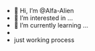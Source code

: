 - 👋 Hi, I’m @Alfa-Alien
- 👀 I’m interested in ...
- 🌱 I’m currently learning ...
-
- just working process 

<!---
Alfa-Alien is a ✨ special ✨ repository because its `README.md` (this file) appears on your GitHub profile.
You can click the Preview link to take a look at your changes.
--->
